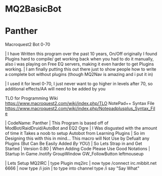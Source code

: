 # MQ2BasicBot
# Panther
Macroquest2 Bot 0-70

| I have Written this program over the past 10 years, On/Off originally I found Plugins hard to compile/ get working back when you had to do it manually, also i was playing on Free EQ servers, making it even harder to get Plugins working. 
| I am finally putting this out there just to show people how to write a complete bot without plugins (though MQ2Nav is amazing and i put it in) 

| I used it for level 0-70, I just never want to go higher in levels after 70, so additional effects/AA will need to be added by you 

TLO for Programming Wiki https://www.macroquest2.com/wiki/index.php/TLO
NotePad++ Syntax File https://www.macroquest2.com/wiki/index.php/Notepadplusplus_Syntax_File


| CodeName: Panther
| This Program is based off of ModBot/RaidDruid/AutoBot and EQ2 Ogre 
| I Was disgusted with the amount of time it Takes a noob to setup Autobot from Learning Plugins 
| So im Designing this with this in mind... This macro will Not Use by Defualt any Plugins (But Can Be Easily Added *By YOU*)
| So Lets Strap in and Get Started
| Version 0.80
| When Adding Code Please Use Good Notations
| Startup In Game /notify GroupWindow GW_FollowButton leftmouseup

| Lets Setup MQ2IRC 
| type Plugin mq2irc
| now type /connect irc.mibbit.net 6666 <ServerName> <CharacterName>
| now type /i join <ServerName>
| to type into channel type /i say "Say What"
